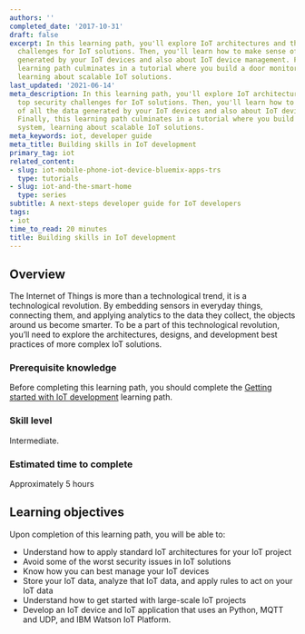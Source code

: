 ```yaml
---
authors: ''
completed_date: '2017-10-31'
draft: false
excerpt: In this learning path, you'll explore IoT architectures and the top security
  challenges for IoT solutions. Then, you'll learn how to make sense of all the data
  generated by your IoT devices and also about IoT device management. Finally, this
  learning path culminates in a tutorial where you build a door monitoring system,
  learning about scalable IoT solutions.
last_updated: '2021-06-14'
meta_description: In this learning path, you'll explore IoT architectures and the
  top security challenges for IoT solutions. Then, you'll learn how to make sense
  of all the data generated by your IoT devices and also about IoT device management.
  Finally, this learning path culminates in a tutorial where you build a door monitoring
  system, learning about scalable IoT solutions.
meta_keywords: iot, developer guide
meta_title: Building skills in IoT development
primary_tag: iot
related_content:
- slug: iot-mobile-phone-iot-device-bluemix-apps-trs
  type: tutorials
- slug: iot-and-the-smart-home
  type: series
subtitle: A next-steps developer guide for IoT developers
tags:
- iot
time_to_read: 20 minutes
title: Building skills in IoT development
---
```


## Overview

The Internet of Things is more than a technological trend, it is a technological revolution. By embedding sensors in everyday things, connecting them, and applying analytics to the data they collect, the objects around us become smarter.  To be a part of this technological revolution, you’ll need to explore the architectures, designs, and development best practices of more complex IoT solutions.

### Prerequisite knowledge

Before completing this learning path, you should complete the [Getting started with IoT development](/learningpaths/iot-getting-started-iot-development/) learning path.

### Skill level

Intermediate.

### Estimated time to complete

Approximately 5 hours

## Learning objectives

Upon completion of this learning path, you will be able to:

* Understand how to apply standard IoT architectures for your IoT project
* Avoid some of the worst security issues in IoT solutions
* Know how you can best manage your IoT devices
* Store your IoT data, analyze that IoT data, and apply rules to act on your IoT data
* Understand how to get started with large-scale IoT projects
* Develop an IoT device and IoT application that uses an Python, MQTT and UDP, and IBM Watson IoT Platform.